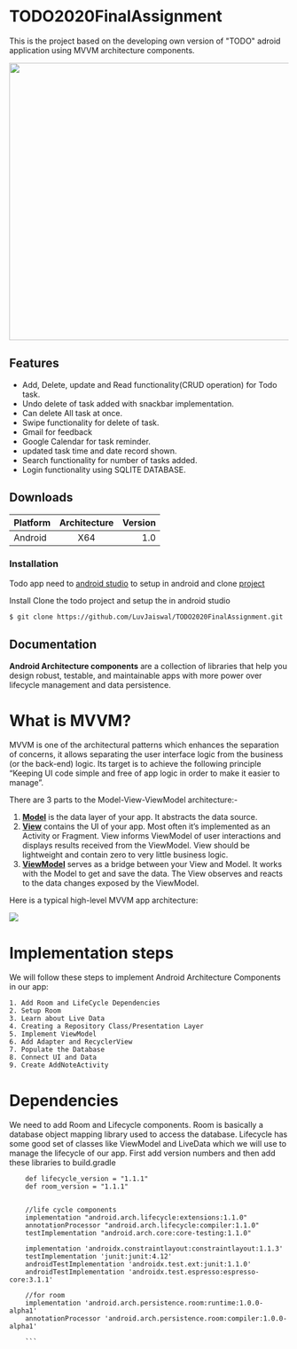 # TODO2020FinalAssignment

This is the project based on the developing own version of "TODO" adroid application using MVVM architecture components. 

<img src = "https://thumbs.gfycat.com/BogusGregariousBasil-max-1mb.gif"  width="800" height="500">


## Features

  - Add, Delete, update and Read functionality(CRUD operation) for Todo task.
  - Undo delete of task added with snackbar implementation.
  - Can delete All task at once.
  - Swipe functionality for delete of task.
  - Gmail for feedback 
  - Google Calendar for task reminder.
  - updated task time and date record shown.
  - Search functionality for number of tasks added.
  - Login functionality using SQLITE DATABASE.
 
 
## Downloads

 | Platform        | Architecture           | Version  |
| ------------- |:-------------:| -----:|
| Android     | X64 |  1.0|
 
 ### Installation

Todo app need to [android studio](https://developer.android.com/studio) to setup in android and clone [project](https://github.com/LuvJaiswal/TODO2020FinalAssignment)

Install
Clone the todo project and setup the in android studio

```sh
$ git clone https://github.com/LuvJaiswal/TODO2020FinalAssignment.git
```

## Documentation

<b>Android Architecture components</b> are a collection of libraries that help you design robust, testable, and maintainable apps with more power over lifecycle management and data persistence.

# What is MVVM?

MVVM is one of the architectural patterns which enhances the separation of concerns, it allows separating the user interface logic from the business (or the back-end) logic. Its target is to achieve the following principle “Keeping UI code simple and free of app logic in order to make it easier to manage”.

There are 3 parts to the Model-View-ViewModel architecture:-

   1. <b><u>Model</u></b> is the data layer of your app. It abstracts the data source.
   2. <b><u>View</u></b> contains the UI of your app. Most often it’s implemented as an Activity or Fragment. View informs ViewModel of user interactions and displays results received from the ViewModel. View should be lightweight and contain zero to very little business logic.
   3. <b><u>ViewModel</u></b> serves as a bridge between your View and Model. It works with the Model to get and save the data. The View observes and reacts to the data changes exposed by the ViewModel.

Here is a typical high-level MVVM app architecture:

![](https://miro.medium.com/max/1400/1*-yY0l4XD3kLcZz0rO1sfRA.png)

# Implementation steps

We will follow these steps to implement Android Architecture Components in our app:

    1. Add Room and LifeCycle Dependencies
    2. Setup Room
    3. Learn about Live Data
    4. Creating a Repository Class/Presentation Layer
    5. Implement ViewModel
    6. Add Adapter and RecyclerView
    7. Populate the Database
    8. Connect UI and Data
    9. Create AddNoteActivity

# Dependencies

We need to add Room and Lifecycle components. Room is basically a database object mapping library used to access the database. Lifecycle has some good set of classes like ViewModel and LiveData which we will use to manage the lifecycle of our app.
First add version numbers and then add these libraries to build.gradle 

```
    def lifecycle_version = "1.1.1"
    def room_version = "1.1.1"
    
    
    //life cycle components
    implementation "android.arch.lifecycle:extensions:1.1.0"
    annotationProcessor "android.arch.lifecycle:compiler:1.1.0"
    testImplementation "android.arch.core:core-testing:1.1.0"

    implementation 'androidx.constraintlayout:constraintlayout:1.1.3'
    testImplementation 'junit:junit:4.12'
    androidTestImplementation 'androidx.test.ext:junit:1.1.0'
    androidTestImplementation 'androidx.test.espresso:espresso-core:3.1.1'

    //for room
    implementation 'android.arch.persistence.room:runtime:1.0.0-alpha1'
    annotationProcessor 'android.arch.persistence.room:compiler:1.0.0-alpha1'
    
    ```
